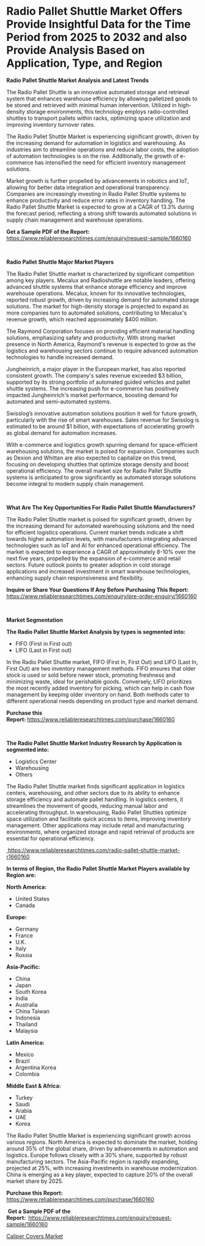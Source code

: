 <p><h1>Radio Pallet Shuttle Market Offers Provide Insightful Data for the Time Period from 2025 to 2032 and also Provide Analysis Based on Application, Type, and Region</h1></p><p><strong>Radio Pallet Shuttle Market Analysis and Latest Trends</strong></p>
<p><p>The Radio Pallet Shuttle is an innovative automated storage and retrieval system that enhances warehouse efficiency by allowing palletized goods to be stored and retrieved with minimal human intervention. Utilized in high-density storage environments, this technology employs radio-controlled shuttles to transport pallets within racks, optimizing space utilization and improving inventory turnover rates.</p><p>The Radio Pallet Shuttle Market is experiencing significant growth, driven by the increasing demand for automation in logistics and warehousing. As industries aim to streamline operations and reduce labor costs, the adoption of automation technologies is on the rise. Additionally, the growth of e-commerce has intensified the need for efficient inventory management solutions.</p><p>Market growth is further propelled by advancements in robotics and IoT, allowing for better data integration and operational transparency. Companies are increasingly investing in Radio Pallet Shuttle systems to enhance productivity and reduce error rates in inventory handling. The Radio Pallet Shuttle Market is expected to grow at a CAGR of 13.3% during the forecast period, reflecting a strong shift towards automated solutions in supply chain management and warehouse operations.</p></p>
<p><strong>Get a Sample PDF of the Report:&nbsp;</strong> <a href="https://www.reliableresearchtimes.com/enquiry/request-sample/1660160?utm_campaign=2183&utm_medium=2&utm_source=Github&utm_content=ia&utm_term=20022025&utm_id=radio-pallet-shuttle">https://www.reliableresearchtimes.com/enquiry/request-sample/1660160</a></p>
<p>&nbsp;</p>
<p><strong>Radio Pallet Shuttle Major Market Players</strong></p>
<p><p>The Radio Pallet Shuttle market is characterized by significant competition among key players. Mecalux and Radioshuttle are notable leaders, offering advanced shuttle systems that enhance storage efficiency and improve warehouse operations. Mecalux, known for its innovative technologies, reported robust growth, driven by increasing demand for automated storage solutions. The market for high-density storage is projected to expand as more companies turn to automated solutions, contributing to Mecalux's revenue growth, which reached approximately $400 million.</p><p>The Raymond Corporation focuses on providing efficient material handling solutions, emphasizing safety and productivity. With strong market presence in North America, Raymond's revenue is expected to grow as the logistics and warehousing sectors continue to require advanced automation technologies to handle increased demand.</p><p>Jungheinrich, a major player in the European market, has also reported consistent growth. The company's sales revenue exceeded $3 billion, supported by its strong portfolio of automated guided vehicles and pallet shuttle systems. The increasing push for e-commerce has positively impacted Jungheinrich's market performance, boosting demand for automated and semi-automated systems.</p><p>Swisslog’s innovative automation solutions position it well for future growth, particularly with the rise of smart warehouses. Sales revenue for Swisslog is estimated to be around $1 billion, with expectations of accelerating growth as global demand for automation increases.</p><p>With e-commerce and logistics growth spurring demand for space-efficient warehousing solutions, the market is poised for expansion. Companies such as Dexion and Whittan are also expected to capitalize on this trend, focusing on developing shuttles that optimize storage density and boost operational efficiency. The overall market size for Radio Pallet Shuttle systems is anticipated to grow significantly as automated storage solutions become integral to modern supply chain management.</p></p>
<p>&nbsp;</p>
<p><strong>What Are The Key Opportunities For Radio Pallet Shuttle Manufacturers?</strong></p>
<p><p>The Radio Pallet Shuttle market is poised for significant growth, driven by the increasing demand for automated warehousing solutions and the need for efficient logistics operations. Current market trends indicate a shift towards higher automation levels, with manufacturers integrating advanced technologies such as IoT and AI for enhanced operational efficiency. The market is expected to experience a CAGR of approximately 8-10% over the next five years, propelled by the expansion of e-commerce and retail sectors. Future outlook points to greater adoption in cold storage applications and increased investment in smart warehouse technologies, enhancing supply chain responsiveness and flexibility.</p></p>
<p><strong>Inquire or Share Your Questions If Any Before Purchasing This Report:</strong> <a href="https://www.reliableresearchtimes.com/enquiry/pre-order-enquiry/1660160?utm_campaign=2183&utm_medium=2&utm_source=Github&utm_content=ia&utm_term=20022025&utm_id=radio-pallet-shuttle">https://www.reliableresearchtimes.com/enquiry/pre-order-enquiry/1660160</a></p>
<p>&nbsp;</p>
<p><strong>Market Segmentation</strong></p>
<p><strong>The Radio Pallet Shuttle Market Analysis by types is segmented into:</strong></p>
<p><ul><li>FIFO (First in First out)</li><li>LIFO (Last in First out)</li></ul></p>
<p><p>In the Radio Pallet Shuttle market, FIFO (First In, First Out) and LIFO (Last In, First Out) are two inventory management methods. FIFO ensures that older stock is used or sold before newer stock, promoting freshness and minimizing waste, ideal for perishable goods. Conversely, LIFO prioritizes the most recently added inventory for picking, which can help in cash flow management by keeping older inventory on hand. Both methods cater to different operational needs depending on product type and market demand.</p></p>
<p><strong>Purchase this Report:&nbsp;</strong><a href="https://www.reliableresearchtimes.com/purchase/1660160?utm_campaign=2183&utm_medium=2&utm_source=Github&utm_content=ia&utm_term=20022025&utm_id=radio-pallet-shuttle">https://www.reliableresearchtimes.com/purchase/1660160</a></p>
<p>&nbsp;</p>
<p><strong>The Radio Pallet Shuttle Market Industry Research by Application is segmented into:</strong></p>
<p><ul><li>Logistics Center</li><li>Warehousing</li><li>Others</li></ul></p>
<p><p>The Radio Pallet Shuttle market finds significant application in logistics centers, warehousing, and other sectors due to its ability to enhance storage efficiency and automate pallet handling. In logistics centers, it streamlines the movement of goods, reducing manual labor and accelerating throughput. In warehousing, Radio Pallet Shuttles optimize space utilization and facilitate quick access to items, improving inventory management. Other applications may include retail and manufacturing environments, where organized storage and rapid retrieval of products are essential for operational efficiency.</p></p>
<p><a href="https://www.reliableresearchtimes.com/radio-pallet-shuttle-market-r1660160?utm_campaign=2183&utm_medium=2&utm_source=Github&utm_content=ia&utm_term=20022025&utm_id=radio-pallet-shuttle">&nbsp;https://www.reliableresearchtimes.com/radio-pallet-shuttle-market-r1660160</a></p>
<p><strong>In terms of Region, the Radio Pallet Shuttle Market Players available by Region are:</strong></p>
<p>
    <p> <strong> North America: </strong>
        <ul>
            <li>United States</li>
            <li>Canada</li>
        </ul>
        </p> 
    <p> <strong> Europe: </strong>
        <ul>
            <li>Germany</li>
            <li>France</li>
            <li>U.K.</li>
            <li>Italy</li>
            <li>Russia</li>
        </ul>
        </p> 
    <p> <strong> Asia-Pacific: </strong>
        <ul>
            <li>China</li>
            <li>Japan</li>
            <li>South Korea</li>
            <li>India</li>
            <li>Australia</li>
            <li>China Taiwan</li>
            <li>Indonesia</li>
            <li>Thailand</li>
            <li>Malaysia</li>
        </ul>
        </p> 
    <p> <strong> Latin America: </strong>
        <ul>
            <li>Mexico</li>
            <li>Brazil</li>
            <li>Argentina Korea</li>
            <li>Colombia</li>
        </ul>
        </p> 
    <p> <strong> Middle East & Africa: </strong>
        <ul>
            <li>Turkey</li>
            <li>Saudi</li>
            <li>Arabia</li>
            <li>UAE</li>
            <li>Korea</li>
        </ul>
    </p>
    </p>
<p><p>The Radio Pallet Shuttle Market is experiencing significant growth across various regions. North America is expected to dominate the market, holding around 35% of the global share, driven by advancements in automation and logistics. Europe follows closely with a 30% share, supported by robust manufacturing sectors. The Asia-Pacific region is rapidly expanding, projected at 25%, with increasing investments in warehouse modernization. China is emerging as a key player, expected to capture 20% of the overall market share by 2025.</p></p>
<p><strong>Purchase this Report: </strong><a href="https://www.reliableresearchtimes.com/purchase/1660160?utm_campaign=2183&utm_medium=2&utm_source=Github&utm_content=ia&utm_term=20022025&utm_id=radio-pallet-shuttle">https://www.reliableresearchtimes.com/purchase/1660160</a></p>
<p>&nbsp;<strong>Get a Sample PDF of the Report:&nbsp;&nbsp;</strong><a href="https://www.reliableresearchtimes.com/enquiry/request-sample/1660160?utm_campaign=2183&utm_medium=2&utm_source=Github&utm_content=ia&utm_term=20022025&utm_id=radio-pallet-shuttle">https://www.reliableresearchtimes.com/enquiry/request-sample/1660160</a></p>
<p><strong></strong></p>
<p><p><a href="https://github.com/SanjidaKhan901/Market-Research-Report-List-1/blob/main/caliper-covers-market.md?utm_campaign=2183&utm_medium=2&utm_source=Github&utm_content=ia&utm_term=20022025&utm_id=radio-pallet-shuttle">Caliper Covers Market</a></p></p>